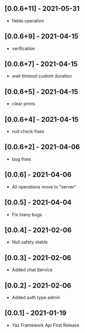 ## [0.0.6+11] - 2021-05-31

* fields operation

## [0.0.6+9] - 2021-04-15

* verification

## [0.0.6+7] - 2021-04-15

* wait timeout custom duration

## [0.0.6+5] - 2021-04-15

* clear prints


## [0.0.6+4] - 2021-04-15

* null check fixes


## [0.0.6+2] - 2021-04-06

* bug fixes

## [0.0.6] - 2021-04-06

* All operations move to "server"


## [0.0.5] - 2021-04-04

* Fix many bugs

## [0.0.4] - 2021-02-06

* Null safety stable

## [0.0.3] - 2021-02-06

* Added chat Service

## [0.0.2] - 2021-02-06

* Added auth type admin


## [0.0.1] - 2021-01-19

* Yaz Framework Api First Release
